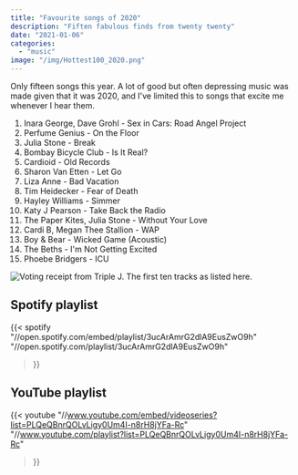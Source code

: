 ```yaml
---
title: "Favourite songs of 2020"
description: "Fiften fabulous finds from twenty twenty"
date: "2021-01-06"
categories: 
  - "music"
image: "/img/Hottest100_2020.png"
---
```


Only fifteen songs this year. A lot of good but often depressing music was made given that it was 2020, and I've limited this to songs that excite me whenever I hear them.

1. Inara George, Dave Grohl - Sex in Cars: Road Angel Project
2. Perfume Genius - On the Floor
3. Julia Stone - Break
4. Bombay Bicycle Club - Is It Real?
5. Cardioid - Old Records
6. Sharon Van Etten - Let Go
7. Liza Anne - Bad Vacation
8. Tim Heidecker - Fear of Death
9. Hayley Williams - Simmer
10. Katy J Pearson - Take Back the Radio
11. The Paper Kites, Julia Stone - Without Your Love
12. Cardi B, Megan Thee Stallion - WAP
13. Boy & Bear - Wicked Game (Acoustic)
14. The Beths - I'm Not Getting Excited
15. Phoebe Bridgers - ICU

![Voting receipt from Triple J. The first ten tracks as listed here.](/img/Hottest100_2020.png "Matt's votes from the 2020 Hottest 100")

## Spotify playlist
{{< spotify
  "//open.spotify.com/embed/playlist/3ucArAmrG2dlA9EusZwO9h"
  "//open.spotify.com/playlist/3ucArAmrG2dlA9EusZwO9h"
>}}

## YouTube playlist
{{< youtube
  "//www.youtube.com/embed/videoseries?list=PLQeQBnrQOLvLigy0Um4I-n8rH8jYFa-Rc"
  "//www.youtube.com/playlist?list=PLQeQBnrQOLvLigy0Um4I-n8rH8jYFa-Rc"
>}}